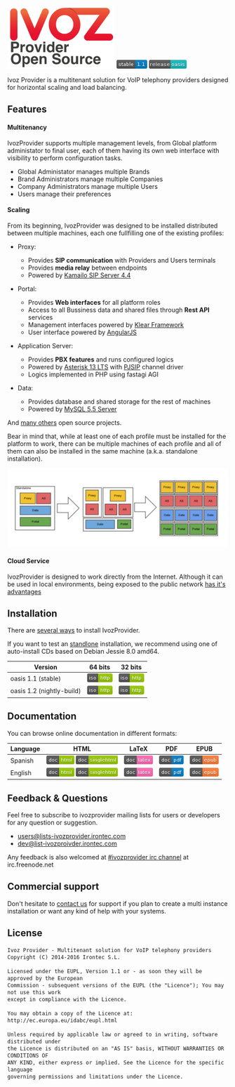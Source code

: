 ![IvozProvider Logo](portals/public/images/logoprovider.png) ![stable](portals/public/images/stable-1.1-blue.png) ![release](portals/public/images/release-oasis-14b9bc.png)

Ivoz Provider is a multitenant solution for VoIP telephony providers designed for horizontal scaling and load balancing.

## Features
#### Multitenancy
IvozProvider supports multiple management levels, from Global platform administator to final user, each of them having its own web interface with visibility to perform configuration tasks.

 * Global Administator manages multiple Brands
 * Brand Administrators manage multiple Companies
 * Company Administrators manage multiple Users
 * Users manage their preferences

#### Scaling
From its beginning, IvozProvider was designed to be installed distributed between multiple machines, each one fullfilling one of the existing profiles:

 * Proxy:
   - Provides **SIP communication** with Providers and Users terminals
   - Provides **media relay** between endpoints
   - Powered by [Kamailo SIP Server 4.4](https://www.kamailio.org/w/)

 * Portal:
   - Provides **Web interfaces** for all platform roles
   - Access to all Bussiness data and shared files through **Rest API** services
   - Management interfaces powered by [Klear Framework](https://www.irontec.com/internet/klear)
   - User interface powered by [AngularJS](https://angularjs.org/)

 * Application Server:
   - Provides **PBX features** and runs configured logics
   - Powered by [Asterisk 13 LTS](http://www.asterisk.org/) with [PJSIP](http://www.pjsip.org/) channel driver
   - Logics implemented in PHP using fastagi AGI

 * Data:
   - Provides database and shared storage for the rest of machines
   - Powered by [MySQL 5.5 Server](http://www.mysql.com/)

And [many others](https://irontec.github.io/ivozprovider/en/intro/what_is_inside.html) open source projects.

Bear in mind that, while at least one of each profile must be installed for the platform to work, there can be multiple machines of each profile and all of them can also be installed in the same machine (a.k.a. standalone installation).

![scaling](portals/public/images/horizontalscaling.png)

#### Cloud Service
IvozProvider is designed to work directly from the Internet. Although it can be used in local environments, being exposed to the public network [has it's advantages](https://irontec.github.io/ivozprovider/es/intro/what_is_ivozprovider.html#expuesta-a-la-red-publica)

## Installation

There are [several ways](https://irontec.github.io/ivozprovider/en/installation) to install IvozProvider.

If you want to test an [standlone](https://irontec.github.io/ivozprovider/en/installation/install_types.html#instalacion-standalone) installation, we recommend using one of auto-install CDs based on Debian Jessie 8.0 amd64.


| Version  | 64 bits  | 32 bits |
|----------|:--------:|:-------:|
|oasis 1.1 (stable) | [![iso http](portals/public/images/iso-http-green.png)](http://daily.ivozprovider.irontec.com/files/ivozprovider-1.1-oasis-amd64.iso)| [![iso http](portals/public/images/iso-http-green.png)](http://daily.ivozprovider.irontec.com/files/ivozprovider-1.1-oasis-i386.iso)|
|oasis 1.2 (nightly-build) | [![iso http](portals/public/images/iso-http-green.png)](http://daily.ivozprovider.irontec.com/files/ivozprovider-1.2-oasis-nightly-amd64.iso)| [![iso http](portals/public/images/iso-http-green.png)](http://daily.ivozprovider.irontec.com/files/ivozprovider-1.2-oasis-nightly-i386.iso)|


## Documentation

You can browse online documentation in different formats:

| Language | HTML | LaTeX | PDF | EPUB |
|----------|:----:|:-----:|:---:|:----:|
| Spanish  | [![badge html](portals/public/images/doc-html-green.png)](https://irontec.github.io/ivozprovider/es) [![badge singlehtml](portals/public/images/doc-singlehtml-green.png)](https://irontec.github.io/ivozprovider/essingle) | [![badge latex](portals/public/images/doc-latex-ff69b4.png)](https://irontec.github.io/ivozprovider/eslatex/IvozProvider-1.1-oasis-es.tex) | [![badge pdf](portals/public/images/doc-pdf-blue.png)](https://irontec.github.io/ivozprovider/eslatex/IvozProvider-1.1-oasis-es.pdf) | [![badge epub](portals/public/images/doc-epub-orange.png)](https://irontec.github.io/ivozprovider/esepub/IvozProvider-1.1-oasis-es.epub) |
| English  | [![badge html](portals/public/images/doc-html-green.png)](https://irontec.github.io/ivozprovider/en) [![badge singlehtml](portals/public/images/doc-singlehtml-green.png)](https://irontec.github.io/ivozprovider/ensingle) | [![badge latex](portals/public/images/doc-latex-ff69b4.png)](https://irontec.github.io/ivozprovider/enlatex/IvozProvider-1.1-oasis-en.tex) | [![badge pdf](portals/public/images/doc-pdf-blue.png)](https://irontec.github.io/ivozprovider/enlatex/IvozProvider-1.1-oasis-en.pdf) | [![badge epub](portals/public/images/doc-epub-orange.png)](https://irontec.github.io/ivozprovider/esepub/IvozProvider-1.1-oasis-en.epub) |


## Feedback & Questions

Feel free to subscribe to ivozprovider mailing lists for users or developers for any question
or suggestion.

 - [users@lists-ivozprovider.irontec.com](http://lists-ivozprovider.irontec.com/cgi-bin/mailman/listinfo/users)
 - [dev@list-ivozproivder.irontec.com](http://lists-ivozprovider.irontec.com/cgi-bin/mailman/listinfo/dev)

Any feedback is also welcomed at [#ivozprovider irc channel](https://webchat.freenode.net/?channels=ivozprovider) at irc.freenode.net

## Commercial support

Don't hesitate to [contact us](https://www.irontec.com/contacto) for support if you plan to create a multi instance installation or want any kind of help with your systems.

## License
    Ivoz Provider - Multitenant solution for VoIP telephony providers
    Copyright (C) 2014-2016 Irontec S.L.

    Licensed under the EUPL, Version 1.1 or - as soon they will be approved by the European
    Commission - subsequent versions of the EUPL (the "Licence"); You may not use this work
    except in compliance with the Licence.

    You may obtain a copy of the Licence at:
    http://ec.europa.eu/idabc/eupl.html

    Unless required by applicable law or agreed to in writing, software distributed under
    the Licence is distributed on an "AS IS" basis, WITHOUT WARRANTIES OR CONDITIONS OF
    ANY KIND, either express or implied. See the Licence for the specific language
    governing permissions and limitations under the Licence.


